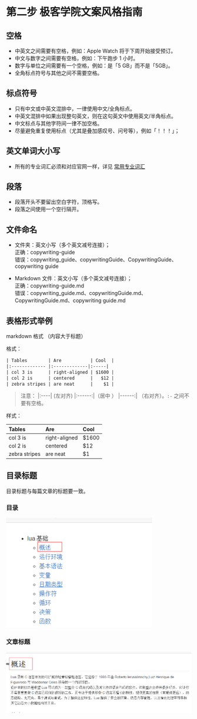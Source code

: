 # 第二步 极客学院文案风格指南

## 空格

- 中英文之间需要有空格，例如：Apple Watch 将于下周开始接受预订。
- 中文与数字之间需要有空格，例如：下午跑步 1 小时。
- 数字与单位之间需要有一个空格，例如：是「5 GB」而不是「5GB」。
- 全角标点符号与其他之间不需要空格。

## 标点符号

- 只有中文或中英文混排中，一律使用中文/全角标点。
- 中英文混排中如果出现整句英文，则在这句英文中使用英文/半角标点。
- 中文标点与其他字符间一律不加空格。
- 尽量避免重复使用标点（尤其是叠加感叹号、问号等），例如「！！！」；

## 英文单词大小写

- 所有的专业词汇必须和对应官网一样，详见 [常用专业词汇](glossary.md)

## 段落

- 段落开头不要留出空白字符，顶格写。
- 段落之间使用一个空行隔开。

## 文件命名

- 文件夹：英文小写（多个英文减号连接）；  
正确：copywriting-guide  
错误：copywriting_guide、copywritingGuide、CopywritingGuide、copywriting guide

- Markdown 文件：英文小写（多个英文减号连接）；  
正确：copywriting-guide.md  
错误：copywriting_guide.md、copywritingGuide.md、CopywritingGuide.md、copywriting guide.md

## 表格形式举例

markdown 格式 （内容大于标题）

格式：

```
| Tables        | Are           | Cool  |
|:------------- |:-------------|:-----|
| col 3 is      | right-aligned | $1600 |
| col 2 is      | centered      |   $12 |
| zebra stripes | are neat      |    $1 |
```
>注意： |:----| (左对齐)  |:------:|（居中 ） |------:| （右对齐）。`:-` 之间不要有空格。

样式：

| Tables        | Are           | Cool  |
|:------------- |:-------------|:-----|
| col 3 is      | right-aligned | $1600 |
| col 2 is      | centered      |   $12 |
| zebra stripes | are neat      |    $1 |



## 目录标题

目录标题与每篇文章的标题要一致。

### 目录

![](images/cg.png)

### 文章标题

![](images/cg1.png)




